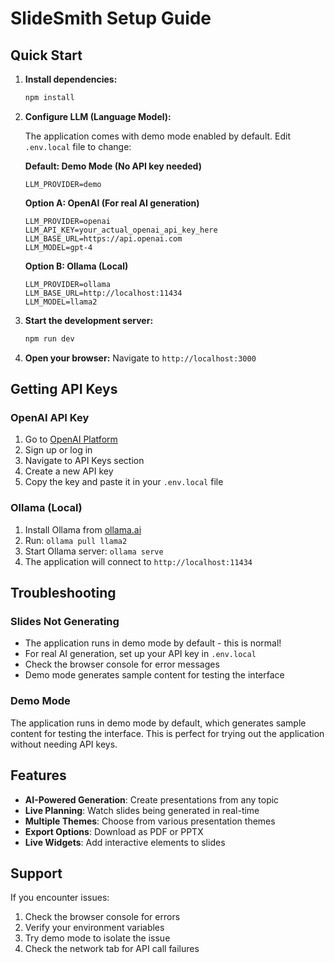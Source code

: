 # SlideSmith Setup Guide

## Quick Start

1. **Install dependencies:**
   ```bash
   npm install
   ```

2. **Configure LLM (Language Model):**
   
   The application comes with demo mode enabled by default. Edit `.env.local` file to change:

   **Default: Demo Mode (No API key needed)**
   ```env
   LLM_PROVIDER=demo
   ```

   **Option A: OpenAI (For real AI generation)**
   ```env
   LLM_PROVIDER=openai
   LLM_API_KEY=your_actual_openai_api_key_here
   LLM_BASE_URL=https://api.openai.com
   LLM_MODEL=gpt-4
   ```

   **Option B: Ollama (Local)**
   ```env
   LLM_PROVIDER=ollama
   LLM_BASE_URL=http://localhost:11434
   LLM_MODEL=llama2
   ```

3. **Start the development server:**
   ```bash
   npm run dev
   ```

4. **Open your browser:**
   Navigate to `http://localhost:3000`

## Getting API Keys

### OpenAI API Key
1. Go to [OpenAI Platform](https://platform.openai.com/)
2. Sign up or log in
3. Navigate to API Keys section
4. Create a new API key
5. Copy the key and paste it in your `.env.local` file

### Ollama (Local)
1. Install Ollama from [ollama.ai](https://ollama.ai/)
2. Run: `ollama pull llama2`
3. Start Ollama server: `ollama serve`
4. The application will connect to `http://localhost:11434`

## Troubleshooting

### Slides Not Generating
- The application runs in demo mode by default - this is normal!
- For real AI generation, set up your API key in `.env.local`
- Check the browser console for error messages
- Demo mode generates sample content for testing the interface

### Demo Mode
The application runs in demo mode by default, which generates sample content for testing the interface. This is perfect for trying out the application without needing API keys.

## Features

- **AI-Powered Generation**: Create presentations from any topic
- **Live Planning**: Watch slides being generated in real-time
- **Multiple Themes**: Choose from various presentation themes
- **Export Options**: Download as PDF or PPTX
- **Live Widgets**: Add interactive elements to slides

## Support

If you encounter issues:
1. Check the browser console for errors
2. Verify your environment variables
3. Try demo mode to isolate the issue
4. Check the network tab for API call failures
